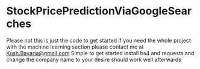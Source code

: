 # StockPricePredictionViaGoogleSearches
Please not this is just the code to get started if you need the whole project with the machine learning section please contact me  at Kush.Bavaria@gmail.com
Simple to get started install bs4 and requests and change the company name to your desire should work well afterwards
